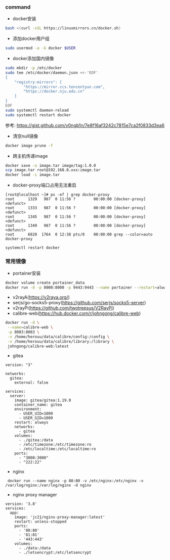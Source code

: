 ### command

* docker安装

```bash
bash <(curl -sSL https://linuxmirrors.cn/docker.sh)
```

* 添加docker用户组

```bash
sudo usermod -a -G docker $USER
```

* docker添加国内镜像

```bash
sudo mkdir -p /etc/docker
sudo tee /etc/docker/daemon.json <<-'EOF'
{
    "registry-mirrors": [
        "https://mirror.ccs.tencentyun.com",
        "https://docker.nju.edu.cn"
    ]
}
EOF
sudo systemctl daemon-reload
sudo systemctl restart docker
```

参考: <https://gist.github.com/y0ngb1n/7e8f16af3242c7815e7ca2f0833d3ea6>

* 清空null镜像

```bash
docker image prune -f
```

* 跨主机传递image

```bash
docker save -o image.tar image/tag:1.0.0
scp image.tar root@192.168.0.xxx:image.tar
docker load -i image.tar  
```

* docker-proxy端口占用无法重启

```
[root@localhost ~]# ps -ef | grep docker-proxy
root      1329   987  0 11:56 ?        00:00:00 [docker-proxy] <defunct>
root      1333   987  0 11:56 ?        00:00:00 [docker-proxy] <defunct>
root      1345   987  0 11:56 ?        00:00:00 [docker-proxy] <defunct>
root      1349   987  0 11:56 ?        00:00:00 [docker-proxy] <defunct>
root      6820  1764  0 12:38 pts/0    00:00:00 grep --color=auto docker-proxy

systemctl restart docker
```

### 常用镜像

* portainer安装

```bash
docker volume create portainer_data
docker run -d -p 8000:8000 -p 9443:9443 --name portainer --restart=always -v /var/run/docker.sock:/var/run/docker.sock -v portainer_data:/data portainer/portainer-ce:2.17.1
```

* v2rayA(<https://v2raya.org/>)
* serjs/go-socks5-proxy(<https://github.com/serjs/socks5-server>)
* v2rayPi(<https://github.com/twotreesus/V2RayPi>)
* calibre-web(<https://hub.docker.com/r/johngong/calibre-web>)

```bash
docker run -d \
 --name=calibre-web \
 -p 8083:8083 \
 -v /home/herouu/data/calibre/config:/config \
 -v /home/herouu/data/calibre/library:/library \
 johngong/calibre-web:latest
```

* gitea

```
version: "3"

networks:
  gitea:
    external: false

services:
  server:
    image: gitea/gitea:1.19.0
    container_name: gitea
    environment:
      - USER_UID=1000
      - USER_GID=1000
    restart: always
    networks:
      - gitea
    volumes:
      - ./gitea:/data
      - /etc/timezone:/etc/timezone:ro
      - /etc/localtime:/etc/localtime:ro
    ports:
      - "3000:3000"
      - "222:22"
```

* nginx

```
 docker run --name nginx -p 80:80 -v /etc/nginx:/etc/nginx -v /var/log/nginx:/var/log/nginx -d nginx
```

* nginx proxy manager

```
version: '3.8'
services:
  app:
    image: 'jc21/nginx-proxy-manager:latest'
    restart: unless-stopped
    ports:
      - '80:80'
      - '81:81'
      - '443:443'
    volumes:
      - ./data:/data
      - ./letsencrypt:/etc/letsencrypt
```